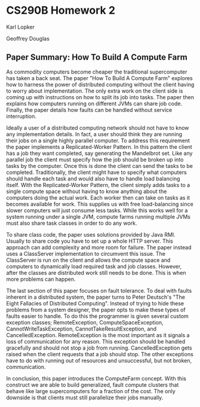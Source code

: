 CS290B Homework 2
=================
Karl Lopker

Geoffrey Douglas

Paper Summary: How To Build A Compute Farm
------------------------------------------

As commodity computers become cheaper the traditional supercomputer has taken a back seat. The paper "How To Build A Compute Farm" explores how to harness the power of distributed computing without the client having to worry about implementation. The only extra work on the client side is coming up with instructions on how to split its job into tasks. The paper then explains how computers running on different JVMs can share job code. Finally, the paper details how faults can be handled without service interruption.

Ideally a user of a distributed computing network should not have to know any implementation details. In fact, a user should think they are running their jobs on a single highly parallel computer. To address this requirement the paper implements a Replicated-Worker Pattern. In this pattern the client has a job they want completed, say generating the Mandelbrot set. Like any parallel job the client must specify how the job should be broken up into tasks by the computer. Once this is done the client can send the tasks to be completed. Traditionally, the client might have to specify what computers should handle each task and would also have to handle load balancing itself. With the Replicated-Worker Pattern, the client simply adds tasks to a single compute space without having to know anything about the computers doing the actual work. Each worker then can take on tasks as it becomes available for work. This supplies us with free load-balancing since slower computers will just consume less tasks. While this works well for a system running under a single JVM, compute farms running multiple JVMs must also share task classes in order to do any work.

To share class code, the paper uses solutions provided by Java RMI. Usually to share code you have to set up a whole HTTP server. This approach can add complexity and more room for failure. The paper instead uses a ClassServer implementation to circumvent this issue. The ClassServer is run on the client and allows the compute space and computers to dynamically load required task and job classes. However, after the classes are distributed work still needs to be done. This is when more problems can happen.

The last section of this paper focuses on fault tolerance. To deal with faults inherent in a distributed system, the paper turns to Peter Deutsch's "The Eight Fallacies of Distributed Computing". Instead of trying to hide these problems from a system designer, the paper opts to make these types of faults easier to handle. To do this the programmer is given several custom exception classes; RemoteException, ComputeSpaceException, CannotWriteTaskException, CannotTakeResultException, and CancelledException. RemoteException is the most important as it signals a loss of communication for any reason. This exception should be handled gracefully and should not stop a job from running. CancelledException gets raised when the client requests that a job should stop. The other exceptions have to do with running out of resources and unsuccessful, but not broken, communication.

In conclusion, this paper introduces the ComputeFarm concept. With this construct we are able to build generalized, fault compute clusters that behave like large supercomputers for a fraction of the cost. The only downside is that clients must still parallelize their jobs manually.
